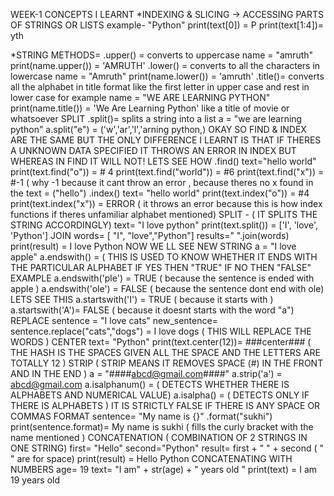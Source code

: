 WEEK-1
CONCEPTS I LEARNT
*INDEXING & SLICING ->
ACCESSING PARTS OF STRINGS OR LISTS 
example- "Python"
print(text[0]) = P
print(text[1:4])= yth

*STRING METHODS= .upper() = converts to uppercase
name = "amruth"
print(name.upper()) = 'AMRUTH'
.lower() = converts to all the characters in lowercase
name = "Amruth"
print(name.lower()) = 'amruth'
.title()= converts all the alphabet in title format like the first letter in upper case and rest in lower case
for example 
name = "WE ARE LEARNING PYTHON"
print(name.title()) = 'We Are Learning Python'
like a title of movie or whatsoever
SPLIT
.split()= splits a string into a list
a = "we are learning python"
a.split("e") = ('w','ar','l','arning python,)
 OKAY SO FIND & INDEX ARE THE SAME BUT THE ONLY DIFFERENCE I LEARNT IS THAT IF THERES A UNKNOWN DATA SPECIFIED IT THROWS AN ERROR IN INDEX BUT WHEREAS IN FIND IT WILL NOT!
 LETS SEE HOW 
 .find() 
 text="hello world"
 print(text.find("o")) = # 4
 print(text.find("world")) = #6
 print(text.find("x")) = #-1 ( why -1 because it cant throw an error , because theres no x found in the text = ("hello")
 .index()
 text= "hello world"
 print(text.index("o")) = #4
 print(text.index("x")) = ERROR ( it throws an error because this is how index functions if theres unfamiliar alphabet mentioned) 
SPLIT - ( IT SPLITS THE STRING ACCORDINGLY)
 text= "I love python"
 print(text.split()) = ['I', 'love', 'Python']
 JOIN
 words= [ "I", "love","Python"]
 results=" ".join(words)
 print(result) = I love Python
 NOW WE LL SEE NEW STRING
 a = "I love apple"
 a.endswith() = ( THIS IS USED TO KNOW WHETHER IT ENDS WITH THE PARTICULAR ALPHABET IF YES THEN "TRUE" IF NO THEN "FALSE"
 EXAMPLE 
 a.endswith('ple') = TRUE ( because the sentence is ended with apple )
 a.endswith('ole') = FALSE ( because the sentence dont end with ole)
 LETS SEE THIS
 a.startswith('I') = TRUE ( because it starts with )
a.startswith('A')= FALSE ( because it doesnt starts with the word "a")
REPLACE
sentence = "I love cats"
new_sentence= sentence.replace("cats","dogs") = I love dogs ( THIS WILL REPLACE THE WORDS )
CENTER
text= "Python"
print(text.center(12))= ###center### ( THE HASH IS THE SPACES GIVEN ALL THE SPACE AND THE LETTERS ARE TOTALLY 12 ) 
STRIP ( STRIP MEANS IT REMOVES SPACE (#) IN THE FRONT AND IN THE END )
a = "####abcd@gmail.com####"
a.strip('a') = abcd@gmail.com
a.isalphanum() = ( DETECTS WHETHER THERE IS ALPHABETS AND NUMERICAL VALUE)
a.isalpha() = ( DETECTS ONLY IF THERE IS ALPHABETS ) 
IT IS STRICTLY FALSE IF THERE IS ANY SPACE OR COMMAS 
FORMAT 
sentence= "My name is {}"
.format("sukhi")
print(sentence.format)= My name is sukhi ( fills the curly bracket with the name mentioned )
CONCATENATION ( COMBINATION OF 2 STRINGS IN ONE STRING)
first= "Hello"
second="Python"
result= first + " " + second ( " " are for space)
print(result) = Hello Python
CONCATENATING WITH NUMBERS 
age= 19
text= "I am" + str(age) + " years old "
print(text) = I am 19 years old


  
 
 
 
 
 
 






